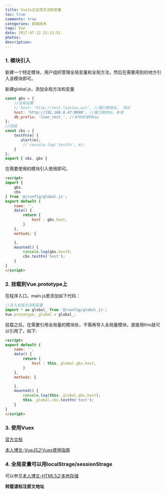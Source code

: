 ```yaml
---
title: VueJs之全局方法和变量
toc: true
comments: true
categories: 前端技术
tags: Vue
date: 2017-07-12 22:13:51
photos:
description:
---
```


<!--more-->

### 1. 模块引入

新建一个特定模块，用户组织管理全局变量和全局方法，然后在需要用到的地方引入该模块即可。

新建global.js，添加全局方法和变量
```js
const gbs = {
    //全局设置
    // host: 'http://test.lion1ou.win', //接口根地址。 测试
    host: 'http://192.168.8.47:8090', //接口根地址。本地
    db_prefix: 'lion_test_', //本地存储的key 
};
//回调
const cbs = {
    testFn(e) {
       alert(e);
        // console.log('testFn', e);
    }
};
export { cbs, gbs }
```
在需要使用的模块引入使用即可。
```html
<script>
import {
    gbs,
    cbs
} from '@/config/global.js';
export default {
    name: '',
    data() {
        return {
            host : gbs.host,
        }
    },
    methods: {

    },
    mounted() {
        console.log(gbs.host);
        cbs.testFn('test');
    }
}
</script>
```


### 2. 挂载到Vue.prototype上

在程序入口，main.js里添加如下代码：

```js
//注入全局方法和变量
import * as global_ from '@/config/global.js';
Vue.prototype._global = global_;
```

挂载之后，在需要引用全局量的模块处，不需再导入全局量模块，直接用this就可以引用了，如下:

```html
<script>
export default {
    name: '',
    data() {
        return {
            host : this._global.gbs.host,
        }
    },
    methods: {

    },
    mounted() {
        console.log(this._global.gbs.host);
        this._global.cbs.testFn('test');
    }
}
</script>
```

### 3. 使用Vuex

[官方文档](https://vuex.vuejs.org/zh-cn/intro.html)

[本人博文-VueJS之Vuex使用指南](http://lion1ou.win/2017/06/29/)

### 4. 全局变量可以用localStrage/sessionStrage

可以参见[本人博文-HTML5之本地存储](http://lion1ou.win/2016/11/15/)


**转载请标注原文地址**


